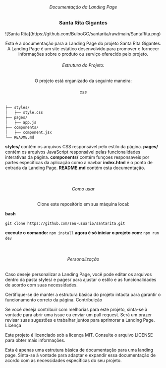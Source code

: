 <h6 align="center">Documentação da Landing Page</h6><h3 align="center">Santa Rita Gigantes</h3>
![Santa Rita](https://github.com/BulboGC/santarita/raw/main/SantaRita.png)


<p align="center">Esta é a documentação para a Landing Page do projeto Santa Rita Gigantes. A Landing Page é um site estático desenvolvido para promover e fornecer informações sobre o produto ou serviço oferecido pelo projeto.</p>

<h6 align="center">Estrutura do Projeto:</h6>

<p align="center">O projeto está organizado da seguinte maneira:</p>

<h6 align="center">css</h6>

    ├── styles/
    │   ├── style.css
    ├── pages/
    │   ├── app.js
    ├── components/
    │   ├── component.jsx
    └── README.md

<b>styles/</b> contém os arquivos CSS responsável pelo estilo da página.
<b>pages/</b> contém os arquivos JavaScript responsável pelas funcionalidades interativas da página.
<b>components/</b> contém funçoes responsaveis por partes específicas da aplicação como a navbar
<b>index.html</b> é o ponto de entrada da Landing Page.
<b>README.md</b> contém esta documentação.

<br>
<h6 align="center">Como usar</h6>

<p align="center">Clone este repositório em sua máquina local:</p>

 <b>bash</b>

    git clone https://github.com/seu-usuario/santarita.git

   
  <b>execute o comando:</b>
   ```npm install```
  <b>agora é só iniciar o projeto com:</b>
   ```npm run dev ```
   
<br>
<h6 align="center">Personalização</h6>

Caso deseje personalizar a Landing Page, você pode editar os arquivos dentro da pasta styles/ e pages/ para ajustar o estilo e as funcionalidades de acordo com suas necessidades. 

Certifique-se de manter a estrutura básica do projeto intacta para garantir o funcionamento correto da página.
Contribuição

Se você deseja contribuir com melhorias para este projeto, sinta-se à vontade para abrir uma issue ou enviar um pull request. Será um prazer revisar suas sugestões e trabalhar juntos para aprimorar a Landing Page.
Licença

Este projeto é licenciado sob a licença MIT. Consulte o arquivo LICENSE para obter mais informações.

Esta é apenas uma estrutura básica de documentação para uma landing page. Sinta-se à vontade para adaptar e expandir essa documentação de acordo com as necessidades específicas do seu projeto.

